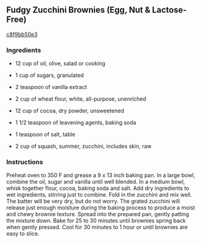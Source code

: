 ## Fudgy Zucchini Brownies (Egg, Nut & Lactose-Free)

[c8f9bb50e3](http://www.food.com/recipe/fudgy-zucchini-brownies-egg-nut-lactose-free-506404)

### Ingredients

 - 12 cup of oil, olive, salad or cooking

 - 1 cup of sugars, granulated

 - 2 teaspoon of vanilla extract

 - 2 cup of wheat flour, white, all-purpose, unenriched

 - 12 cup of cocoa, dry powder, unsweetened

 - 1 1/2 teaspoon of leavening agents, baking soda

 - 1 teaspoon of salt, table

 - 2 cup of squash, summer, zucchini, includes skin, raw

### Instructions

Preheat oven to 350 F and grease a 9 x 13 inch baking pan. In a large bowl, combine the oil, sugar and vanilla until well blended. In a medium bowl, whisk together flour, cocoa, baking soda and salt. Add dry ingredients to wet ingredients, stirring just to combine. Fold in the zucchini and mix well. The batter will be very dry, but do not worry. The grated zucchini will release just enough moisture during the baking process to produce a moist and chewy brownie texture. Spread into the prepared pan, gently patting the mixture down. Bake for 25 to 30 minutes until brownies spring back when gently pressed. Cool for 30 minutes to 1 hour or until brownies are easy to slice.